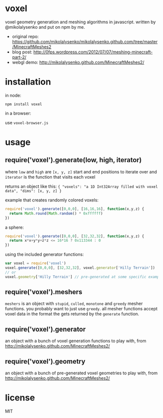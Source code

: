 # voxel

voxel geometry generation and meshing algorithms in javascript. written by @mikolalysenko and put on npm by me.

- original repo: https://github.com/mikolalysenko/mikolalysenko.github.com/tree/master/MinecraftMeshes2
- blog post: http://0fps.wordpress.com/2012/07/07/meshing-minecraft-part-2/
- webgl demo: http://mikolalysenko.github.com/MinecraftMeshes2/

# installation

in node:
```
npm install voxel
```
in a browser:

use `voxel-browser.js`

# usage

## require('voxel').generate(low, high, iterator)

where `low` and `high` are `[x, y, z]` start and end positions to iterate over and `iterator` is the function that visits each voxel

returns an object like this: `{ "voxels": "a 1D Int32Array filled with voxel data", "dims": [x, y, z] }`

example that creates randomly colored voxels:

```javascript
require('voxel').generate([0,0,0], [16,16,16], function(x,y,z) {
  return Math.round(Math.random() * 0xffffff)
})
```

a sphere:

```javascript
require('voxel').generate([0,0,0], [32,32,32], function(x,y,z) {
  return x*x+y*y+z*z <= 16*16 ? 0x113344 : 0
})
```

using the included generator functions:

```javascript
var voxel = require('voxel')
voxel.generate([0,0,0], [32,32,32], voxel.generator['Hilly Terrain'])
// or
voxel.geometry['Hilly Terrain'] // pre-generated at some specific example size
```

## require('voxel').meshers

`meshers` is an object with `stupid`, `culled`, `monotone` and `greedy` mesher functions. you probably want to just use `greedy`. all mesher functions accept voxel data in the format the gets returned by the `generate` function.

## require('voxel').generator

an object with a bunch of voxel generation functions to play with, from http://mikolalysenko.github.com/MinecraftMeshes2/

## require('voxel').geometry

an object with a bunch of pre-generated voxel geometries to play with, from http://mikolalysenko.github.com/MinecraftMeshes2/

# license

MIT